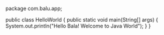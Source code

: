 package com.balu.app;

public class HelloWorld {
public static void main(String[] args) {
	System.out.println("Hello Bala! Welcome to Java World");
}
}
